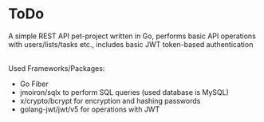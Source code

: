 # ToDo

A simple REST API pet-project written in Go, performs basic API operations with users/lists/tasks etc., includes basic JWT token-based authentication<br><br>

Used Frameworks/Packages: 
<ul>
  <li>Go Fiber</li>
  <li>jmoiron/sqlx to perform SQL queries (used database is MySQL)</li>
  <li>x/crypto/bcrypt for encryption and hashing passwords</li>
  <li>golang-jwt/jwt/v5 for operations with JWT </li>
</ul>
